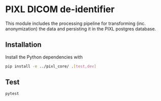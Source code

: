 # PIXL DICOM de-identifier

This module includes the processing pipeline for transforming (inc. anonymization) the data 
and persisting it in the PIXL postgres database.

## Installation

Install the Python dependencies with

```bash
pip install -e ../pixl_core/ .[test,dev]
```

## Test

```bash
pytest
```

